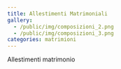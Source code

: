 ```yaml
---
title: Allestimenti Matrimoniali
gallery:
  - /public/img/composizioni_2.png
  - /public/img/composizioni_3.png
categories: matrimioni
---
```

Allestimenti matrimonio
